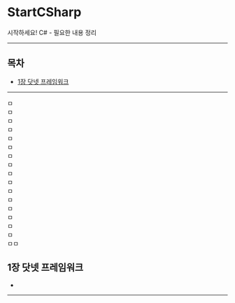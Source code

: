# StartCSharp
시작하세요! C# - 필요한 내용 정리

---

## 목차
- [1장 닷넷 프레임워크](##1장-닷넷-프레임워크)

---
ㅁ   
ㅁ   
ㅁ   
ㅁ   
ㅁ   
ㅁ   
ㅁ   
ㅁ   
ㅁ   
ㅁ   
ㅁ   
ㅁ   
ㅁ   
ㅁ   
ㅁ   
ㅁ   
ㅁㅁ   
   
## 1장 닷넷 프레임워크
-

---

